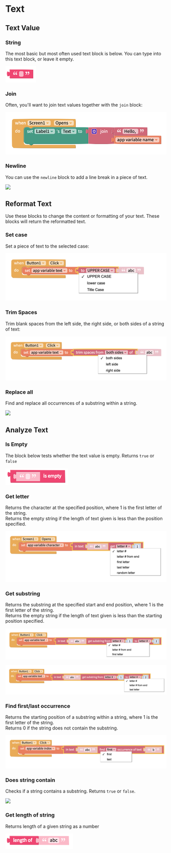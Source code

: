 # Text

## Text Value

### String

The most basic but most often used text block is below. You can type into this text block, or leave it empty.

![](.gitbook/assets/text-str.png)

### Join

Often, you'll want to join text values together with the `join` block:

![](.gitbook/assets/text-join.png)

### Newline

You can use the `newline` block to add a line break in a piece of text.

![](.gitbook/assets/textblocks-newline.png)

## Reformat Text

Use these blocks to change the content or formatting of your text. These blocks will return the reformatted text.

### Set case

Set a piece of text to the selected case:

![](.gitbook/assets/text-case.png)

### Trim Spaces

Trim blank spaces from the left side, the right side, or both sides of a string of text:

![](.gitbook/assets/text-trim.png)

### Replace all

Find and replace all occurrences of a substring within a string.

![](.gitbook/assets/textblocks-replace.png)

## Analyze Text

### Is Empty

The block below tests whether the text value is empty. Returns `true` or `false`

![](.gitbook/assets/text-empty.png)

### Get letter

Returns the character at the specified position, where 1 is the first letter of the string.\
Returns the empty string if the length of text given is less than the position specified.

![](.gitbook/assets/text-get;etter.png)

### Get substring

Returns the substring at the specified start and end position, where 1 is the first letter of the string.\
Returns the empty string if the length of text given is less than the starting position specified.

![](.gitbook/assets/text-substr1.png)

![](.gitbook/assets/text-substr2.png)

### Find first/last occurrence

Returns the starting position of a substring within a string, where 1 is the first letter of the string.\
Returns 0 if the string does not contain the substring.

![](.gitbook/assets/text-first.png)

### Does string contain

Checks if a string contains a substring. Returns `true` or `false`.&#x20;

![](.gitbook/assets/textblocks-does-contain.png)

### Get length of string

Returns length of a given string as a number

![](.gitbook/assets/text-length.png)
